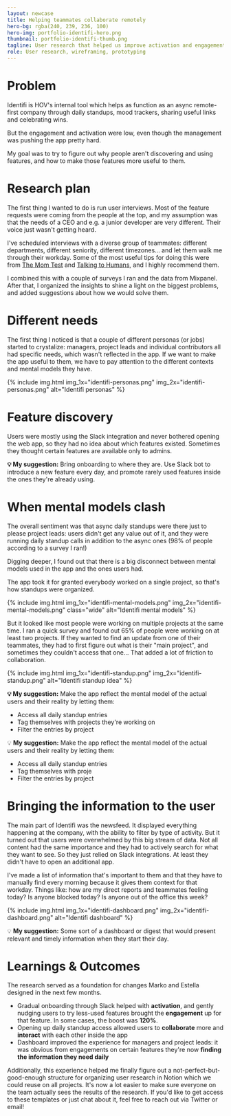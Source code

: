 ```yaml
---
layout: newcase
title: Helping teammates collaborate remotely
hero-bg: rgba(240, 239, 236, 100)
hero-img: portfolio-identifi-hero.png
thumbnail: portfolio-identifi-thumb.png
tagline: User research that helped us improve activation and engagement of internal product
role: User research, wireframing, prototyping
---
```


# Problem
Identifi is HOV's internal tool which helps as function as an async remote-first company through daily standups, mood trackers, sharing useful links and celebrating wins.

But the engagement and activation were low, even though the management was pushing the app pretty hard.

My goal was to try to figure out why people aren't discovering and using features, and how to make those features more useful to them.

# Research plan
The first thing I wanted to do is run user interviews. Most of the feature requests were coming from the people at the top, and my assumption was that the needs of a CEO and e.g. a junior developer are very different. Their voice just wasn't getting heard.

I've scheduled interviews with a diverse group of teammates: different departments, different seniority, different timezones... and let them walk me through their workday. Some of the most useful tips for doing this were from [The Mom Test](http://momtestbook.com/) and [Talking to Humans](https://www.talkingtohumans.com/), and I highly recommend them.

I combined this with a couple of surveys I ran and the data from Mixpanel. After that, I organized the insights to shine a light on the biggest problems, and added suggestions about how we would solve them.

# Different needs
The first thing I noticed is that a couple of different personas (or jobs) started to crystalize: managers, project leads and individual contributors all had specific needs, which wasn't reflected in the app. If we want to make the app useful to them, we have to pay attention to the different contexts and mental models they have.

{% include img.html img_1x="identifi-personas.png" img_2x="identifi-personas.png" alt="Identifi personas" %}

# Feature discovery
Users were mostly using the Slack integration and never bothered opening the web app, so they had no idea about which features existed. Sometimes they thought certain features are available only to admins.

<p class="bg-light-yellow bg-near-white bg-washed-yellow br3 pa3">
<strong class="db">💡 My suggestion:</strong> Bring onboarding to where they are. Use Slack bot to introduce a new feature every day, and promote rarely used features inside the ones they're already using.
</p>

# When mental models clash
The overall sentiment was that async daily standups were there just to please project leads: users didn't get any value out of it, and they were running daily standup calls in addition to the async ones (98% of people according to a survey I ran!)

Digging deeper, I found out that there is a big disconnect between mental models used in the app and the ones users had.

The app took it for granted everybody worked on a single project, so that's how standups were organized.

{% include img.html img_1x="identifi-mental-models.png" img_2x="identifi-mental-models.png" class="wide" alt="Identifi mental models" %}

But it looked like most people were working on multiple projects at the same time. I ran a quick survey and found out 65% of people were working on at least two projects. If they wanted to find an update from one of their teammates, they had to first figure out what is their "main project", and sometimes they couldn't access that one... That added a lot of friction to collaboration.

{% include img.html img_1x="identifi-standup.png" img_2x="identifi-standup.png" alt="Identifi standup idea" %}

<div class="bg-light-yellow bg-near-white bg-washed-yellow br3 pa3">
<p><strong class="db">💡 My suggestion:</strong> Make the app reflect the mental model of the actual users and their reality by letting them:</p>
<ul>
    <li>Access all daily standup entries</li>
    <li>Tag themselves with projects they're working on</li>
    <li>Filter the entries by project</li>
</ul>
</div>

💡 **My suggestion:** Make the app reflect the mental model of the actual users and their reality by letting them:
- Access all daily standup entries
- Tag themselves with proje
- Filter the entries by project

# Bringing the information to the user
The main part of Identifi was the newsfeed. It displayed everything happening at the company, with the ability to filter by type of activity. But it turned out that users were overwhelmed by this big stream of data. Not all content had the same importance and they had to actively search for what they want to see. So they just relied on Slack integrations. At least they didn't have to open an additional app.

I've made a list of information that's important to them and that they have to manually find every morning because it gives them context for that workday. Things like: how are my direct reports and teammates feeling today? Is anyone blocked today? Is anyone out of the office this week?

{% include img.html img_1x="identifi-dashboard.png" img_2x="identifi-dashboard.png" alt="Identifi dashboard" %}

💡 **My suggestion:** Some sort of a dashboard or digest that would present relevant and timely information when they start their day.

# Learnings & Outcomes
The research served as a foundation for changes Marko and Estella designed in the next few months.

- Gradual onboarding through Slack helped with **activation**, and gently nudging users to try less-used features brought the **engagement** up for that feature. In some cases, the boost was **120%**.
- Opening up daily standup access allowed users to **collaborate** more and **interact** with each other inside the app
- Dashboard improved the experience for managers and project leads: it was obvious from engagements on certain features they're now **finding the information they need daily**

Additionally, this experience helped me finally figure out a not-perfect-but-good-enough structure for organizing user research in Notion which we could reuse on all projects. It's now a lot easier to make sure everyone on the team actually sees the results of the research. If you'd like to get access to these templates or just chat about it, feel free to reach out via Twitter or email! 



